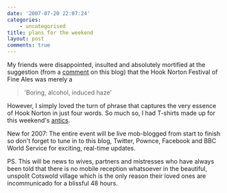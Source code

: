 ```yaml
---
date: '2007-07-20 22:07:24'
categories:
    - uncategorised
title: plans for the weekend
layout: post
comments: true
---
```


My friends were disappointed, insulted and absolutely mortified at the
suggestion (from a
[comment](http://www.nbrightside.com/blog/2007/07/10/damned-with-faint-praise/#comment-83082)
on this blog) that the Hook Norton Festival of Fine Ales was merely a
> 'Boring, alcohol, induced haze'

However, I simply loved the turn of phrase that captures the very
essence of Hook Norton in just four words. So much so, I had T-shirts
made up for this weekend's
[antics](http://goathurling.blogspot.com/2007_07_01_archive.html#4748719187960821627#4748719187960821627).

New for 2007: The entire event will be live mob-blogged from start to
finish so don't forget to tune in to this blog, Twitter, Pownce,
Facebook and BBC World Service for exciting, real-time updates.

PS. This will be news to wives, partners and mistresses who have always
been told that there is no mobile reception whatsoever in the beautiful,
unspolit Cotswold village which is the only reason their loved ones are
incommunicado for a blissful 48 hours.
